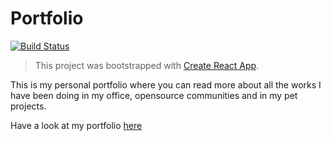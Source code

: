 # Portfolio

[![Build Status](https://dev.azure.com/ajhan/Portfolio/_apis/build/status/Portfolio-CI?branchName=master)](https://dev.azure.com/ajhan/Portfolio/_build/latest?definitionId=2&branchName=master)

> This project was bootstrapped with [Create React App](https://github.com/facebook/create-react-app).

This is my personal portfolio where you can read more about all the works I have been doing in my office, opensource communities and in my pet projects.

Have a look at my portfolio [here](https://portfolio.ameerthehacker.now.sh)
